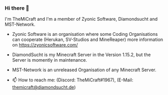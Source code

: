 ### Hi there 👋
I'm TheMiCraft and I'm a member of Zyonic Software, Diamondsucht and MST-Network.
- Zyonic Software is an organisation where some Coding Organisations can cooperate
(Herukan, SV-Studios and MineReaper) more information on https://zyonicsoftware.com/
- DiamondSucht is my Minecraft Server in the Version 1.15.2, but the Server
 is momently in maintenance.
- MST-Network is an unreleased Organisation of any Minecraft Server.

- 📫 How to reach me: (Discord: TheMiCraft#1967), (E-Mail: themicraft@diamondsucht.de)

